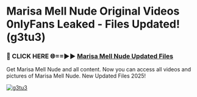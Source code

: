 # Marisa Mell Nude Original Videos 0nlyFans Leaked - Files Updated! (g3tu3)

<h3>🔴 CLICK HERE 🌐==►► <a href="https://tinyurl.com/4mcuefdz" rel="nofollow">Marisa Mell Nude Updated Files</a></h3>

Get Marisa Mell Nude and all content. Now you can access all videos and pictures of Marisa Mell Nude. New Updated Files 2025!

[![g3tu3](https://i.imgur.com/StAQSOY.gif)](https://tinyurl.com/4mcuefdz)
